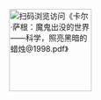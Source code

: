 
<img src="https://share.choong.net/eBooks/科普/(总论)/Quick-QR1.png" title="扫码浏览访问《卡尔·萨根：魔鬼出没的世界——科学，照亮黑暗的蜡烛@1998.pdf》" height="150px" width="150px">
